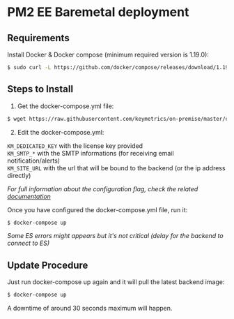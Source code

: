 # PM2 EE Baremetal deployment

## Requirements

Install Docker & Docker compose (minimum required version is 1.19.0):

```bash
$ sudo curl -L https://github.com/docker/compose/releases/download/1.19.0/docker-compose-`uname -s`-`uname -m` -o /usr/local/bin/docker-compose
```

## Steps to Install

1. Get the docker-compose.yml file:

```bash
$ wget https://raw.githubusercontent.com/keymetrics/on-premise/master/docker/docker-compose.yml
```

2. Edit the docker-compose.yml:

`KM_DEDICATED_KEY` with the license key provided<br/>
`KM_SMTP_*` with the SMTP informations (for receiving email notification/alerts)<br/>
`KM_SITE_URL` with the url that will be bound to the backend (or the ip address directly)<br/>

*For full information about the configuration flag, check the related [documentation](https://github.com/keymetrics/on-premise/blob/master/docs/BACKEND.md#keymetrics-core-documentation)*

Once you have configured the docker-compose.yml file, run it:

```bash
$ docker-compose up
```

*Some ES errors might appears but it's not critical (delay for the backend to connect to ES)*

## Update Procedure

Just run docker-compose up again and it will pull the latest backend image:

```bash
$ docker-compose up
```

A downtime of around 30 seconds maximum will happen.
